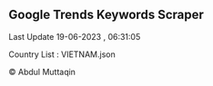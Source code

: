 

## Google Trends Keywords Scraper 
 
Last Update 19-06-2023 , 06:31:05

Country List :
VIETNAM.json



© Abdul Muttaqin 
